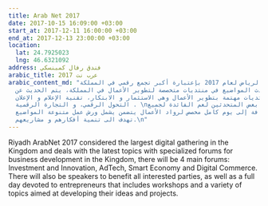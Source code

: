 ```yaml
---
title: Arab Net 2017
date: 2017-10-15 16:09:00 +03:00
start_at: 2017-12-11 16:00:00 +03:00
end_at: 2017-12-13 23:00:00 +03:00
location:
  lat: 24.7925023
  lng: 46.6321092
address: فندق رفال كمبنسكي
arabic_title: عرب نت 2017
arabic_content_md: "يقام عرب نت في الرياض لعام 2017 بإعتبارة أكبر تجمع رقمي في المملكة
  و يتناول أحدث المواضيع في منتديات متخصصة لتطوير الأعمال في المملكة، يتم الحديث عن
  أربعة منتديات مهتمة بتطوير الأعمال وهي الاستثمار و الابتكار، تقنية الإعلام و الإعلان،
  التحول الرقمي، و التجارة الرقمية . \nكما سيتواجد بعض المتحدثين لعم الفائدة لجميع
  المهتمين، بالإضافة إلى يوم كامل مخصص لرواد الأعمال يتضمن يشمل ورش عمل متنوعة المواضيع
  تهدف الى تنمية أفكارهم و مشاريعهم.\n"
---
```



Riyadh ArabNet 2017 considered the largest digital gathering in the Kingdom and deals with the latest topics with specialized forums for business development in the Kingdom, there will be 4 main forums: Investment and Innovation, AdTech, Smart Economy and Digital Commerce. 
There will also be speakers to benefit all interested parties, as well as a full day devoted to entrepreneurs that includes workshops and a variety of topics aimed at developing their ideas and projects.

